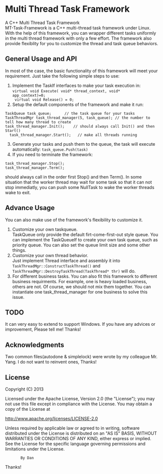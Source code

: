 Multi Thread Task Framework
===========================
A C++ Multi Thread Task Framework<br/>
MT-Task-Framework is a C++ multi-thread task framework under Linux. With the help of this framework, you can wrapper different tasks uniformly in the multi thread framework with only a few effort. The framework also provide flexiblity for you to customize the thread and task queue behaviors.


General Usage and API
---------------------

In most of the case, the basic functionality of this framework will meet your requirement. Just take the following simple steps to use:

1. Implement the TaskIf interfaces to make your task execution in:<br/>
<code>virtual void Execute( void* thread_context,  void* app_context)=0;<br/>
virtual void Release() = 0;</code>
2. Setup the default components of the framework and make it run:<br/>
<pre><code>TaskQueue task_queue;      // the task queue for your tasks
TaskThreadMgr task_thread_manager(5, task_queue); // the number to tell how many thread to create
task_thread_manager.Init();    // should always call Init() and then Start()
  task_thread_manager.Start();   // make all threads running</code></pre>
3. Generate your tasks and push them to the queue, the task will execute automatically:
<code>task_queue.Push(task)</code>
4. If you need to terminate the framework:<br/>
<pre><code>task_thread_manager.Stop();
task_thread_manager.Term();
</code></pre>
  should always call in the order first Stop() and then Term(). In some situation that the worker thread may wait for some task so that it can not stop immediatly, you can push some NullTask to wake the worker threads wake to exit.


Advance Usage
-------------
You can also make use of the framework's flexibility to customize it.<br/>

1. Customize your own taskqueue.<br/>
   TaskQueue only provide the default firt-come-first-out style queue. You can implement the TaskQueueIf to create your own task queue, such as priority queue. You can also set the queue limit size and some other things.
2. Customize your own thread behavior.<br/>
   Just implement Thread interface and assembly it into <code>TaskThreadMgr::ConstructTaskThread()</code> and <code>TaskThreadMgr::DestroyTaskThread(TaskThread* thr)</code> will do.
3. For different business tasks. You can also fit this framework to different business requirments. For example, one is    heavy loaded business, others are not. Of course, we should not mix them together. You can instantiate one             task_thread_manager for one business to solve this issue.

TODO
----
It can very easy to extend to support Windows. If you have any advices or improvement, Please tell me! Thanks!


Acknowledgments
---------------
Two common files(autodone & simplelock) were wrote by my colleague Mr. Yang. I do not want to reinvent ones, Thanks!



License
-------
Copyright (C) 2013

Licensed under the Apache License, Version 2.0 (the "License");
you may not use this file except in compliance with the License.
You may obtain a copy of the License at

  http://www.apache.org/licenses/LICENSE-2.0

Unless required by applicable law or agreed to in writing, software
distributed under the License is distributed on an "AS IS" BASIS,
WITHOUT WARRANTIES OR CONDITIONS OF ANY KIND, either express or implied.
See the License for the specific language governing permissions and
limitations under the License.

           By Dan

Thanks!

